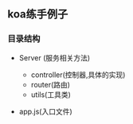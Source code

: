 ## koa练手例子
### 目录结构
* Server (服务相关方法)
    * controller(控制器,具体的实现)
    * router(路由)
    * utils(工具类)
    
* app.js(入口文件)
